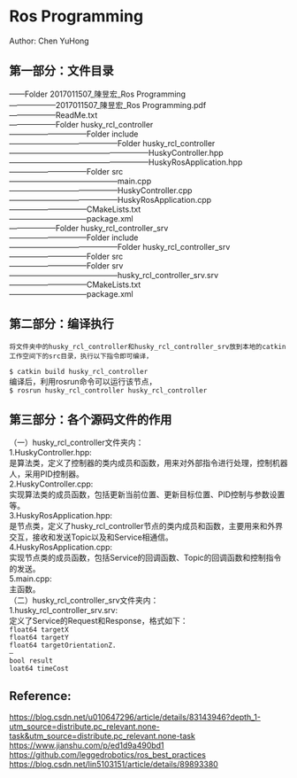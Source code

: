 # Ros Programming
Author: Chen YuHong

## 第一部分：文件目录
——Folder 2017011507_陳昱宏_Ros Programming  
——————2017011507_陳昱宏_Ros Programming.pdf  
——————ReadMe.txt  
——————Folder husky_rcl_controller  
——————————Folder include  
——————————————Folder husky_rcl_controller  
——————————————————HuskyController.hpp  
——————————————————HuskyRosApplication.hpp  
——————————Folder src  
——————————————main.cpp  
——————————————HuskyController.cpp  
——————————————HuskyRosApplication.cpp  
——————————CMakeLists.txt  
——————————package.xml  
——————Folder husky_rcl_controller_srv  
——————————Folder include  
——————————————Folder husky_rcl_controller_srv  
——————————Folder src  
——————————Folder srv  
——————————————husky_rcl_controller_srv.srv  
——————————CMakeLists.txt  
——————————package.xml  
## 第二部分：编译执行
    将文件夹中的husky_rcl_controller和husky_rcl_controller_srv放到本地的catkin工作空间下的src目录，执行以下指令即可编译，  
`$ catkin build husky_rcl_controller`  
    编译后，利用rosrun命令可以运行该节点，  
`$ rosrun husky_rcl_controller husky_rcl_controller`  

## 第三部分：各个源码文件的作用
（一）husky_rcl_controller文件夹内：  
1.HuskyController.hpp:  
    是算法类，定义了控制器的类内成员和函数，用来对外部指令进行处理，控制机器人，采用PID控制器。  
2.HuskyController.cpp:  
    实现算法类的成员函数，包括更新当前位置、更新目标位置、PID控制与参数设置等。  
3.HuskyRosApplication.hpp:  
    是节点类，定义了husky_rcl_controller节点的类内成员和函数，主要用来和外界交互，接收和发送Topic以及和Service相通信。  
4.HuskyRosApplication.cpp:  
    实现节点类的成员函数，包括Service的回调函数、Topic的回调函数和控制指令的发送。  
5.main.cpp:  
    主函数。  
（二）husky_rcl_controller_srv文件夹内：  
1.husky_rcl_controller_srv.srv:  
    定义了Service的Request和Response，格式如下：  
	`float64 targetX`  
	`float64 targetY`  
	`float64 targetOrientationZ.`  
	`—`  
	`bool result`  
	`loat64 timeCost`  

## Reference:  
<https://blog.csdn.net/u010647296/article/details/83143946?depth_1-utm_source=distribute.pc_relevant.none-task&utm_source=distribute.pc_relevant.none-task>  
<https://www.jianshu.com/p/ed1d9a490bd1>  
<https://github.com/leggedrobotics/ros_best_practices>  
<https://blog.csdn.net/lin5103151/article/details/89893380>  